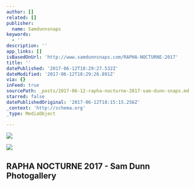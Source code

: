 ```yaml
---
author: []
related: []
publisher:
  name: Samdunnsnaps
keywords:
  - ''
description: ''
app_links: []
isBasedOnUrl: 'http://www.samdunnsnaps.com/RAPHA-NOCTURNE-2017'
title: ''
datePublished: '2017-06-12T18:29:27.532Z'
dateModified: '2017-06-12T18:29:26.891Z'
via: {}
inFeed: true
sourcePath: _posts/2017-06-12-rapha-nocturne-2017-sam-dunn-snaps.md
starred: false
datePublishedOriginal: '2017-06-12T18:15:15.256Z'
_context: 'http://schema.org'
_type: MediaObject

---
```

![](https://the-grid-user-content.s3-us-west-2.amazonaws.com/8f55555a-4c33-4760-8cf3-c5ee3659c856.jpg)

<article style=""><img src="https://s3-us-west-2.amazonaws.com/the-grid-img/p/bbe27873a5cac27fb28f3f52ed922a7dfecd5737.jpg" /><h1>RAPHA NOCTURNE 2017 - Sam Dunn Photogallery</h1></article>
